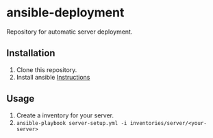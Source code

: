 # ansible-deployment
Repository for automatic server deployment.

## Installation

1. Clone this repository.
2. Install ansible [Instructions](https://docs.ansible.com/ansible/latest/installation_guide/intro_installation.html)


## Usage

1. Create a inventory for your server.
2. `ansible-playbook server-setup.yml -i inventories/server/<your-server>`
